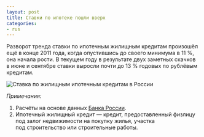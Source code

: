 ```yaml
---
layout: post
title: Ставки по ипотеке пошли вверх
categories:
- rus
---
```


Разворот тренда ставки по ипотечным жилищным кредитам произошёл ещё в конце 2011 года, когда опустившись до своего минимума в 11 %, она начала рости. В текущем году в результате двух заметных скачков в июне и сентябре ставки выросли почти до 13 % годовых по рублёвым кредитам.

![Ставка по жилищным ипотечным кредитам в России](http://trade.site44.com/assets/img/figures/ru_stavki_po_ipoteke.svg "")

*Примечания:*

1. Расчёты на основе данных [Банка России](http://www.cbr.ru/statistics/?Prtid=ipoteka).
1. Ипотечный жилищный кредит — кредит, предоставленный физлицу под залог недвижимости на покупку жилья, участка под строительство или строительные работы.
